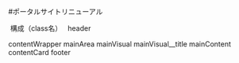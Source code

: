   #ポータルサイトリニューアル
  
  構成（class名）
  
  header
  
  contentWrapper
    mainArea
      mainVisual
        mainVisual__title
    mainContent
      contentCard
    footer

